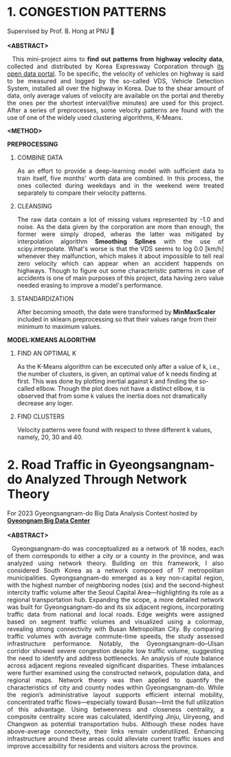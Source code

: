 # 1. CONGESTION PATTERNS
Supervised by Prof. B. Hong at PNU 🙌
<br><br>**&lt;ABSTRACT&gt;**
<p align="justify">
&nbsp;&nbsp;This mini-project aims to <strong>find out patterns from highway velocity data</strong>, collected and distributed by Korea Expressway Corporation 
through <a href="https://data.ex.co.kr/">its open data portal</a>. To be specific, the velocity of vehicles on highway is said to be measured and logged by
the so-called VDS, Vehicle Detection System, installed all over the highway in Korea. Due to the shear amount of data, only average values of velocity are available on the portal 
and thereby the ones per the shortest interval(five minutes) are used for this project. After a series of preprocesses, some velocity patterns are found 
  with the use of one of the widely used clustering algorithms, K-Means.  
</p>

**&lt;METHOD&gt;**
<p align="justify">
<strong>PREPROCESSING</strong>
<ol>
  <li>COMBINE DATA</li>
  <p align="justify">As an effort to provide a deep-learning model with sufficient data to train itself, five months' worth data are combined. In this process,
  the ones collected during weekdays and in the weekend were treated separately to compare their velocity patterns.</p>
  <li>CLEANSING</li>
  <p align="justify">The raw data contain a lot of missing values represented by -1.0 and noise. As the data given by the corporation are more than enough, the former were simply droped,
    wheras the latter was mitigated by interpolation algorithm <strong>Smoothing Splines</strong> with the use of scipy.interpolate.
    What's worse is that the VDS seems to log 0.0 [km/h] whenever they malfunction, which makes it about impossible to tell real zero velocity which can appear
    when an accident happends on highways. Though to figure out some characteristic patterns in case of accidents is one of main purposes of this project, data having zero value
    needed erasing to improve a model's performance.
  </p>
  <li>STANDARDIZATION</li><p>After becoming smooth, the date were transformed by <strong>MinMaxScaler</strong> included in sklearn.preprocessing so that
    their values range from their minimum to maximum values.
  </p>
</ol>
<strong>MODEL:KMEANS ALGORITHM</strong>
<ol>
  <li>FIND AN OPTIMAL K</li><p>As the K-Means algorithm can be excecuted only after a value of k, i.e., the number of clusters, is given, an optimal
  value of k needs finding at first. This was done by plotting inertial against k and finding the so-called ellbow. Though the plot does not have a distinct
  ellbow, it is observed that from some k values the inertia does not dramatically decrease any loger.
  </p>
  <li>FIND CLUSTERS</li><p>Velocity patterns were found with respect to three different k values, namely, 20, 30 and 40.</p>
</ol>
</p>

# 2. Road Traffic in Gyeongsangnam-do Analyzed Through Network Theory
For 2023 Gyeongsangnam-do Big Data Analysis Contest hosted by [**Gyeongnam Big Data Center**](https://bigdata.gyeongnam.go.kr/index.gn)
<br><br>**&lt;ABSTRACT&gt;**
<p align="justify">
&nbsp;&nbsp;Gyeongsangnam-do was conceptualized as a network of 18 nodes, each of them corresponds to either a city or a county in the province, and was analyzed using network theory. 
  Building on this framework, I also considered South Korea as a network composed of 17 metropolitan municipalities. Gyeongsangnam-do emerged as a key non-capital region, with the highest number of neighboring nodes (six) and the second-highest intercity traffic volume after the Seoul Capital Area—highlighting its role as a regional transportation hub. Expanding the scope, a more detailed network was built for Gyeongsangnam-do and its six adjacent regions, incorporating traffic data from national and local roads. Edge weights were assigned based on segment traffic volumes and visualized using a colormap, revealing strong connectivity with Busan Metropolitan City. By comparing traffic volumes with average commute-time speeds, the study assessed infrastructure performance. Notably, the Gyeongsangnam-do–Ulsan corridor showed severe congestion despite low traffic volume, suggesting the need to identify and address bottlenecks. An analysis of route balance across adjacent regions revealed significant disparities. These imbalances were further examined using the constructed network, population data, and regional maps. Network theory was then applied to quantify the characteristics of city and county nodes within Gyeongsangnam-do. While the region’s administrative layout supports efficient internal mobility, concentrated traffic flows—especially toward Busan—limit the full utilization of this advantage. Using betweenness and closeness centrality, a composite centrality score was calculated, identifying Jinju, Uiryeong, and Changwon as potential transportation hubs. Although these nodes have above-average connectivity, their links remain underutilized. Enhancing infrastructure around these areas could alleviate current traffic issues and improve accessibility for residents and visitors across the province.
</p>



